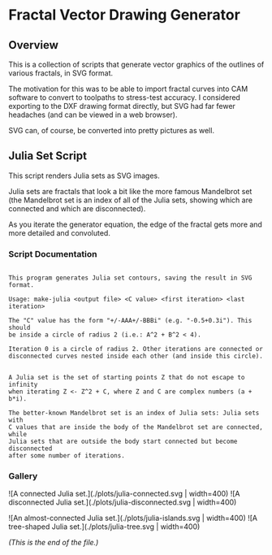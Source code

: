# Fractal Vector Drawing Generator

## Overview

This is a collection of scripts that generate vector graphics of the
outlines of various fractals, in SVG format.

The motivation for this was to be able to import fractal curves into CAM
software to convert to toolpaths to stress-test accuracy. I considered
exporting to the DXF drawing format directly, but SVG had far fewer
headaches (and can be viewed in a web browser).

SVG can, of course, be converted into pretty pictures as well.

## Julia Set Script

This script renders Julia sets as SVG images.

Julia sets are fractals that look a bit like the more famous Mandelbrot set
(the Mandelbrot set is an index of all of the Julia sets, showing which are
connected and which are disconnected).

As you iterate the generator equation, the edge of the fractal gets more and
more detailed and convoluted.

### Script Documentation

<!-- NOTE - We have to copypasta this, since GitHub has no embed feature. -->
```

This program generates Julia set contours, saving the result in SVG format.

Usage: make-julia <output file> <C value> <first iteration> <last iteration>

The "C" value has the form "+/-AAA+/-BBBi" (e.g. "-0.5+0.3i"). This should
be inside a circle of radius 2 (i.e.: A^2 + B^2 < 4).

Iteration 0 is a circle of radius 2. Other iterations are connected or
disconnected curves nested inside each other (and inside this circle).


A Julia set is the set of starting points Z that do not escape to infinity
when iterating Z <- Z^2 + C, where Z and C are complex numbers (a + b*i).

The better-known Mandelbrot set is an index of Julia sets: Julia sets with
C values that are inside the body of the Mandelbrot set are connected, while
Julia sets that are outside the body start connected but become disconnected
after some number of iterations.

```

### Gallery

![A connected Julia set.](./plots/julia-connected.svg | width=400)
![A disconnected Julia set.](./plots/julia-disconnected.svg | width=400)

![An almost-connected Julia set.](./plots/julia-islands.svg | width=400)
![A tree-shaped Julia set.](./plots/julia-tree.svg | width=400)


_(This is the end of the file.)_
